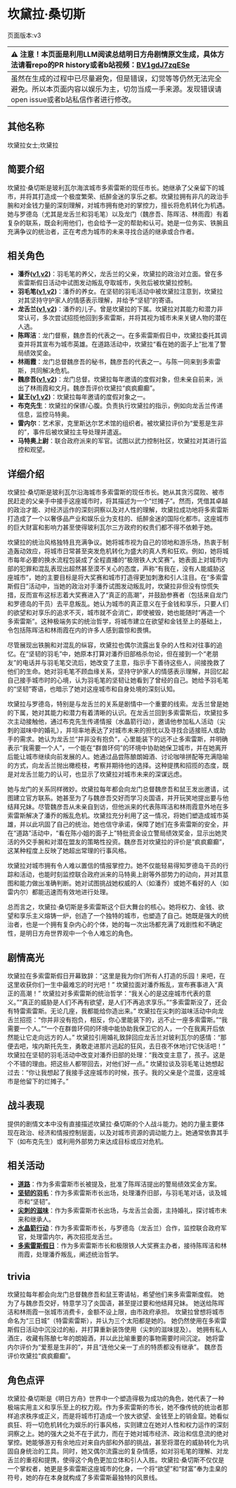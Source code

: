 # 坎黛拉·桑切斯
页面版本:v3
 

| :warning: 注意！本页面是利用LLM阅读总结明日方舟剧情原文生成，具体方法请看repo的PR history或者b站视频：[BV1gdJ7zqESe](https://www.bilibili.com/video/BV1gdJ7zqESe/)         |
|:----------------------------|
| 虽然在生成的过程中已尽量避免，但是错误，幻觉等等仍然无法完全避免。所以本页面内容以娱乐为主，切勿当成一手来源。发现错误请open issue或者b站私信作者进行修改。|



## 其他名称
坎黛拉女士;坎黛拉
## 简要介绍
坎黛拉·桑切斯是玻利瓦尔海滨城市多索雷斯的现任市长。她继承了父亲留下的城市，并将其打造成一个极度繁荣、纸醉金迷的享乐之都。坎黛拉拥有非凡的政治手腕和对金钱力量的深刻理解，对城市拥有绝对的掌控力，擅长将危机转化为机遇。她与罗德岛（尤其是龙舌兰和羽毛笔）以及龙门（魏彦吾、陈晖洁、林雨霞）有着复杂的联系，既会利用他们，也会给予一定的帮助和认可。她是一位务实、铁腕且充满争议的统治者，正在考虑为城市的未来寻找合适的继承或合作者。
## 相关角色
-   **潘乔([v1](../chars/extended_char_pan_qiao.md),[v2](extended_char_pan_qiao.md))**：羽毛笔的养父，龙舌兰的父亲，坎黛拉的政治对立面。曾在多索雷斯假日活动中试图发动叛乱夺取城市，失败后被坎黛拉控制。
-   **羽毛笔([v1](../chars/char_421_crow.md),[v2](char_421_crow.md))**：潘乔的养女。在坚韧的羽毛活动中被坎黛拉注意到，坎黛拉对其坚持守护家人的情感表示理解，并给予“坚韧”的寄语。
-   **龙舌兰([v1](../chars/char_486_takila.md),[v2](char_486_takila.md))**：潘乔的儿子。曾是坎黛拉的下属。坎黛拉对其能力和潜力非常认可，多次尝试招揽他回到多索雷斯，并将其视为城市未来关键人物的潜在人选。
-   **陈晖洁**：龙门督察，魏彦吾的代表之一。在多索雷斯假日中，坎黛拉委托其调查并将其宣布为城市英雄。在道路活动中，坎黛拉“看在她的面子上”批准了警局绩效奖金。
-   **林雨霞**：龙门总督魏彦吾的秘书，魏彦吾的代表之一。与陈一同来到多索雷斯，共同解决危机。
-   **魏彦吾([v1](../chars/extended_char_wei_yan_wu.md),[v2](extended_char_wei_yan_wu.md))**：龙门总督。坎黛拉每年邀请的度假对象，但未亲自前来，派出了林雨霞和文月。魏彦吾评价坎黛拉“疯疯癫癫”。
-   **鼠王([v1](../chars/extended_char_shu_wang.md),[v2](extended_char_shu_wang.md))**：坎黛拉每年邀请的度假对象之一。
-   **布克先生**：坎黛拉的保镖/心腹。负责执行坎黛拉的指示，例如向龙舌兰传递信息，监控马特奥。
-   **雷内尔**：艺术家，克里斯达尔艺术馆的组织者。被坎黛拉评价为“爱惹是生非的”，事件后被坎黛拉主导处理并遣返。
-   **马特奥上尉**：联合政府派来的军官。试图以武力控制社区，坎黛拉对其进行监控和观望。
## 详细介绍
坎黛拉·桑切斯是玻利瓦尔沿海城市多索雷斯的现任市长。她从其贪污腐败、被市民赶走的父亲手中接手这座城市时，将其描述为一个“烂摊子”。然而，凭借其卓越的政治才能、对经济运作的深刻洞察以及对人性的理解，坎黛拉成功地将多索雷斯打造成了一个以奢侈品产业和娱乐业为支柱的、纸醉金迷的国际化都市。这座城市的巨大财富和影响力甚至使得玻利瓦尔三方政府的权贵们都不得不依赖于她。

坎黛拉的统治风格独特且充满争议。她将城市视为自己的领地和游乐场，热衷于制造轰动效应，将城市日常甚至突发危机转化为盛大的真人秀和狂欢。例如，她将城市每年必要的换水流程包装成了全程直播的“极限铁人大奖赛”。她表面上对城市内部的犯罪和混乱表现出超然甚至漠不关心的态度，声称“有我在，没有人能威胁这座城市”，她的主要目标是将大奖赛和城市打造得更加刺激和引人注目。在“多索雷斯假日”活动中，当她的政治对手潘乔试图发动叛乱时，坎黛拉非但没有惊慌失措，反而宣布这标志着大奖赛进入了“真正的高潮”，并鼓励参赛者（包括来自龙门和罗德岛的干员）去平息叛乱。她认为城市的真正意义在于金钱和享乐，只要人们的欲望和对享乐的追求不灭，城市就不会消亡，即使被毁，她也能随时“再造一个多索雷斯”。这种极端务实的统治哲学，将城市建立在欲望和金钱至上的基础上，令包括陈晖洁和林雨霞在内的许多人感到震惊和畏惧。

尽管展现出铁腕和对混乱的纵容，坎黛拉也偶尔流露出复杂的人性和对往事的追忆。在“坚韧的羽毛”中，她原本打算对潘乔旧部格杀勿论，但在接到一个“老朋友”的电话并与羽毛笔交流后，她改变了主意，指示手下善待这些人，间接挽救了他们的生命。她对羽毛笔不顾血缘关系，坚持守护家人的情感表示理解，并回忆起自己接手城市时的心境，认为羽毛笔的坚韧让她看到了曾经的自己。她给予羽毛笔的“坚韧”寄语，也暗示了她对这座城市和自身处境的深刻认知。

坎黛拉与罗德岛，特别是与龙舌兰的关系是剧情中一个重要的线索。龙舌兰曾是她的下属，她对其能力和潜力有着清晰的认识。在龙舌兰回到多索雷斯后，坎黛拉多次主动接触他，通过布克先生传递情报（水晶箭行动），邀请他参加私人活动（尖刺的滋味中的婚礼），并坦率地表达了对城市未来的担忧以及寻找合适接班人或助手的需求。她认为龙舌兰“并非没有抱负”，心里能装下的远不止多索雷斯，并明确表示“我需要一个人”，一个能在“群兽环伺”的环境中协助她保卫城市，并在她离开后能让城市继续向前发展的人。她通过品尝陈酿朗姆酒、讨论咖啡拼配等充满隐喻的方式，向龙舌兰抛出橄榄枝，考察并期待他的选择。这种提携和招揽的态度，既是对龙舌兰能力的认可，也显示了坎黛拉对城市未来的深谋远虑。

她与龙门的关系同样微妙。坎黛拉每年都会向龙门总督魏彦吾和鼠王发出邀请，试图建立官方联系。她甚至为了与魏彦吾交好而学习炎国语，并开玩笑地提出要与他结拜兄妹。尽管魏彦吾从未亲自到访，但他派来的代表陈晖洁和林雨霞意外地在多索雷斯解决了潘乔的叛乱危机。坎黛拉充分利用了这一情况，将她们塑造成城市英雄，并以此巩固了自己的统治。她也信守承诺，保障了她们在多索雷斯的安全，并在“道路”活动中，“看在陈小姐的面子上”特批资金设立警局绩效奖金，显示出她灵活的外交手腕和对潜在盟友的策略性投资。魏彦吾对坎黛拉的评价是“疯疯癫癫”，这某种程度上反映了她超出常理的行事风格。

坎黛拉对城市拥有令人难以置信的情报掌控力。她不仅能轻易得知罗德岛干员的行踪和活动，也能时刻监控联合政府派来的马特奥上尉等外部势力的动向，并对其意图和能力做出准确判断。她对试图挑战她权威的人（如潘乔）或她不看好的人（如雷内尔）都能迅速而有效地进行处理。

总而言之，坎黛拉·桑切斯是多索雷斯这个巨大舞台的核心。她将权力、金钱、欲望和享乐主义熔铸一炉，创造了一个独特的城市，也塑造了自己。她既是强大的统治者，也是一个拥有复杂内心的个体，她的每一次出场都充满了戏剧性和不确定性，是明日方舟世界观中一个令人难忘的角色。
## 剧情高光
坎黛拉在多索雷斯假日开幕致辞：“这里是我为你们所有人打造的乐园！来吧，在这里收获你们一生中最难忘的时光吧！”
坎黛拉面对潘乔叛乱，宣布赛事进入“真正的高潮！”
坎黛拉对多索雷斯的统治哲学：“我关心的是这座城市代表的意义。”“真正的威胁是人们不再有欲望，是人们不再追求享乐。”“多索雷斯没了，还会有特雷索雷斯。无论几座，我都能给你造出来。”
坎黛拉在尖刺的滋味活动中向龙舌兰招揽：“你并非没有抱负，相反，你心里能装下的，远不止一座多索雷斯。”“我需要一个人。”“一个在群兽环伺的环境中能协助我保卫它的人，一个在我离开后依然能让它走向远方的人。”
坎黛拉引用婚礼致辞回应龙舌兰对玻利瓦尔的感情：“那便去吧，埃内斯托先生，勇敢走进那片迅起的狂风，去日夜不休地讨它快活吧！”
坎黛拉在坚韧的羽毛活动中改变对潘乔旧部的处理：“我改变主意了，孩子。这是个不错的理由。把这些人都带回去，对他们好一点。”
坎黛拉谈及羽毛笔让她想起过去：“你让我想起了我接手这座城市的时候，孩子。我的父亲是个混蛋，这座城市是他留下的烂摊子。”
## 战斗表现
提供的剧情文本中没有直接描述坎黛拉·桑切斯的个人战斗能力。她的力量主要体现在政治、经济和情报控制层面，以及对城市资源的调动能力上。她通常依靠其手下（如布克先生）或利用外部势力来达成目标或应对危机。
## 相关活动
-   **[道路](../stories/story_chen2_set_2.md)**：作为多索雷斯市长被提及，批准了陈晖洁提出的警局绩效奖金方案。
-   **[坚韧的羽毛](../stories/story_crow_set_1.md)**：作为多索雷斯市长出场，处理潘乔旧部，与羽毛笔对话，谈及城市和“坚韧”。
-   **[尖刺的滋味](../stories/story_takila_set_1.md)**：作为多索雷斯市长出场，与龙舌兰会面，主持婚礼，探讨城市未来和继承人。
-   **[水晶箭行动](../stories/act32side.md)**：作为多索雷斯市长，与罗德岛（龙舌兰）合作，监控联合政府军官，处理雷内尔，再次招揽龙舌兰。
-   **[多索雷斯假日](../stories/act12side.md)**：作为多索雷斯市长和极限铁人大奖赛主办者，接待陈晖洁和林雨霞，处理潘乔叛乱，阐述统治哲学。
## trivia
坎黛拉每年都会向龙门总督魏彦吾和鼠王寄请帖，希望他们来多索雷斯度假。
她为了与魏彦吾交好，特意学习了炎国语，甚至提过要和他结拜兄妹。
她送给陈晖洁和林雨霞一张城市消费卡，金额不设上限，由市政府承担。
坎黛拉曾想将城市命名为“三日城”（特雷索雷斯），并认为三个太阳都是她的。
她仍然使用在多索雷斯假日活动中沉没过的船，并打算重新装饰使用（尖刺的滋味提及）。
她拥有私人酒庄，收藏有陈酿七年的朗姆酒，并以此比喻重要的事物需要时间沉淀。
她将雷内尔评价为“爱惹是生非的”，并且“连他父亲一丁点的特质都没有继承”。
魏彦吾评价坎黛拉“疯疯癫癫”。
## 角色点评
坎黛拉·桑切斯是《明日方舟》世界中一个塑造得极为成功的角色，她代表了一种极端实用主义和享乐至上的权力观。作为多索雷斯的市长，她不像传统的统治者那样追求秩序或正义，而是将城市打造成一个放大欲望、金钱至上的销金窟。她看似疯狂、将一切危机转化为娱乐的行事风格，实则建立在她对人性和权力运作的深刻洞察之上。她的强大之处不在于武力，而在于她对城市经济、政治和信息流的绝对掌控。她能够游刃有余地应对来自内部和外部的挑战，甚至将潜在的威胁转化为巩固自身统治的工具。同时，她又偶尔流露出的复杂情感，如对羽毛笔的理解、对龙舌兰的重视和提携，使得这个角色更加立体和引人入胜。坎黛拉·桑切斯不仅仅是一个掌权者，她更是多索雷斯这座城市的化身，一个将“欲望”和“财富”奉为圭臬的符号，她的存在本身就构成了多索雷斯最独特的风景线。